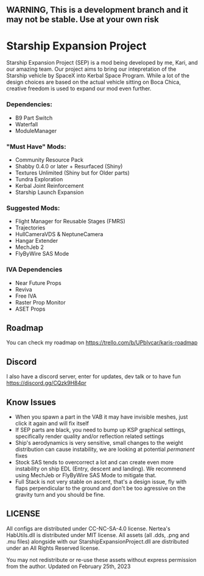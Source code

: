 ## WARNING, This is a development branch and it may not be stable. Use at your own risk

# Starship Expansion Project
Starship Expansion Project (SEP) is a mod being developed by me, Kari, and our amazing team. Our project aims to bring our intepretation of the Starship vehicle by SpaceX into Kerbal Space Program. While a lot of the design choices are based on the actual vehicle sitting on Boca Chica, creative freedom is used to expand our mod even further.


### Dependencies:
- B9 Part Switch
- Waterfall
- ModuleManager

### "Must Have" Mods:
- Community Resource Pack
- Shabby 0.4.0 or later + Resurfaced (Shiny)
- Textures Unlimited (Shiny but for Older parts)
- Tundra Exploration
- Kerbal Joint Reinforcement
- Starship Launch Expansion


### Suggested Mods:
- Flight Manager for Reusable Stages (FMRS)
- Trajectories
- HullCameraVDS & NeptuneCamera
- Hangar Extender
- MechJeb 2
- FlyByWire SAS Mode

### IVA Dependencies
- Near Future Props
- Reviva
- Free IVA
- Raster Prop Monitor
- ASET Props

## Roadmap
You can check my roadmap on https://trello.com/b/UPblvcar/karis-roadmap

## Discord
I also have a discord server, enter for updates, dev talk or to have fun 
https://discord.gg/CQzk9H84pr

## Know Issues
- When you spawn a part in the VAB it may have invisible meshes, just click it again and will fix itself
- If SEP parts are black, you need to bump up KSP graphical settings, specifically render quality and/or reflection related settings
- Ship's aerodynamics is very sensitive, small changes to the weight distribution can cause instability, we are looking at potential *permanent* fixes
- Stock SAS tends to overcorrect a lot and can create even more instability on ship EDL (Entry, descent and landing). We recommend using MechJeb or FlyByWire SAS Mode to mitigate that.
- Full Stack is not very stable on ascent, that's a design issue, fly with flaps perpendicular to the ground and don't be too agressive on the gravity turn and you should be fine.

## LICENSE
All configs are distributed under CC-NC-SA-4.0 license. 
Nertea's HabUtils.dll is distributed under MIT license. 
All assets (all .dds, .png and .mu files) alongside with our StarshipExpansionProject.dll are distributed under an All Rights Reserved license. 

You may not redistribute or re-use these assets without express permission from the author. Updated on February 25th, 2023
